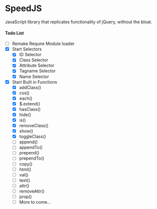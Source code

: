 SpeedJS
========

JavaScript library that replicates functionality of jQuery, without the bloat.


#### Todo List

- [ ] Remake Require Module loader
- [x] Start Selectors
	- [x] ID Selector
	- [x] Class Selector
	- [x] Attribute Selector
	- [x] Tagname Selector
	- [x] Name Selector
- [x] Start Built in Functions
	- [x] addClass()
	- [x] css()
	- [x] each()
	- [x] $.extend()
	- [x] hasClass()
	- [x] hide()
	- [x] is()
	- [x] removeClass()
	- [x] show()
	- [x] toggleClass()
	- [ ] append()
	- [ ] appendTo()
	- [ ] prepend()
	- [ ] prependTo()
	- [ ] copy()
	- [ ] html()
	- [ ] val()
	- [ ] text()
	- [ ] attr()
	- [ ] removeAttr()
	- [ ] prop()
	- [ ] More to come...
